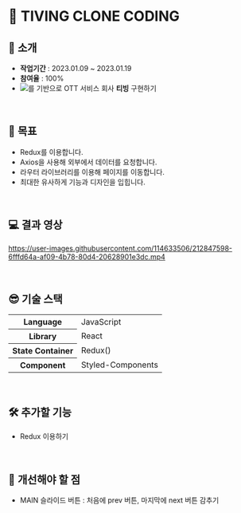 # 🐳 TIVING CLONE CODING  

## 👋 소개
- **작업기간** : 2023.01.09 ~ 2023.01.19  
- **참여율** : 100%  
- <img src="https://img.shields.io/badge/React-dedede?style=flat&logo=React&logoColor=white"/>를 기반으로 OTT 서비스 회사 **티빙** 구현하기

<br>

## 🚀 목표 
- Redux를 이용합니다.  
- Axios을 사용해 외부에서 데이터를 요청합니다.  
- 라우터 라이브러리를 이용해 페이지를 이동합니다.  
- 최대한 유사하게 기능과 디자인을 입힙니다.  

<br>

## 💻 결과 영상
https://user-images.githubusercontent.com/114633506/212847598-6fffd64a-af09-4b78-80d4-20628901e3dc.mp4

<br>

## 😎 기술 스택
<table>
  <tr>
    <th>Language</th>
    <td>JavaScript</td>
  </tr>
  <tr>
    <th>Library</th>
    <td>React</td>
  </tr>
  <tr>
    <th>State Container</th>
    <td>Redux()</td>
  </tr>
  <tr>
    <th>Component</th>
    <td>Styled-Components</td>
  </tr>
</table>

<br>

## 🛠 추가할 기능
- Redux 이용하기  

<br>

## 💙 개선해야 할 점
- MAIN 슬라이드 버튼 : 처음에 prev 버튼, 마지막에 next 버튼 감추기 
